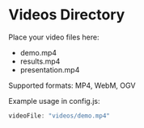 # Videos Directory

Place your video files here:
- demo.mp4
- results.mp4
- presentation.mp4

Supported formats: MP4, WebM, OGV

Example usage in config.js:
```javascript
videoFile: "videos/demo.mp4"
```

